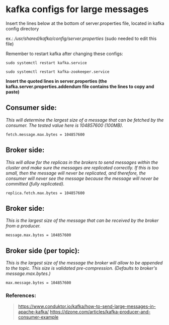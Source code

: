 # kafka configs for large messages
Insert the lines below at the bottom of server.properties file, located in kafka config directory

ex.: */usr/shared/kafka/config/server.properties* (sudo needed to edit this file)

Remember to restart kafka after changing these configs: 

```
sudo systemctl restart kafka.service 
```
```
sudo systemctl restart kafka-zookeeper.service
```

**Insert the quoted lines in server.properties (the kafka.server.properties.addendum file contains the lines to copy and paste)**

## Consumer side:
*This will determine the largest size of a message that can be fetched by the consumer. 
The tested value here is 104857600 (100MB).*

```
fetch.message.max.bytes = 104857600
```

## Broker side:
*This will allow for the replicas in the brokers to send messages within the cluster and 
make sure the messages are replicated correctly. If this is too small, then the message 
will never be replicated, and therefore, the consumer will never see the message because 
the message will never be committed (fully replicated).*

```
replica.fetch.max.bytes = 104857600
```

## Broker side:
*This is the largest size of the message that can be received by the broker from a producer.*

```
message.max.bytes = 104857600
```

## Broker side (per topic): 
*This is the largest size of the message the broker will allow to be appended to the topic. 
This size is validated pre-compression. (Defaults to broker's message.max.bytes.)*

```
max.message.bytes = 104857600
```

### References: 
> https://www.conduktor.io/kafka/how-to-send-large-messages-in-apache-kafka/
> https://dzone.com/articles/kafka-producer-and-consumer-example
